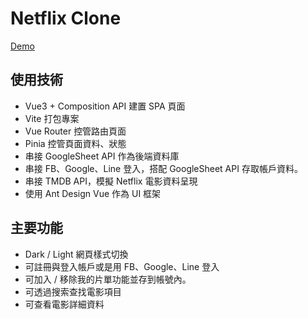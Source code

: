 # Netflix Clone

[Demo](https://wenyi420.github.io/movies/)

## 使用技術
- Vue3 + Composition API 建置 SPA 頁面
- Vite 打包專案
- Vue Router 控管路由頁面
- Pinia 控管頁面資料、狀態
- 串接 GoogleSheet API 作為後端資料庫
- 串接 FB、Google、Line 登入，搭配 GoogleSheet API 存取帳戶資料。
- 串接 TMDB API，模擬 Netflix 電影資料呈現
- 使用 Ant Design Vue 作為 UI 框架

## 主要功能

- Dark / Light 網頁樣式切換
- 可註冊與登入帳戶或是用 FB、Google、Line 登入
- 可加入 / 移除我的片單功能並存到帳號內。
- 可透過搜索查找電影項目
- 可查看電影詳細資料



